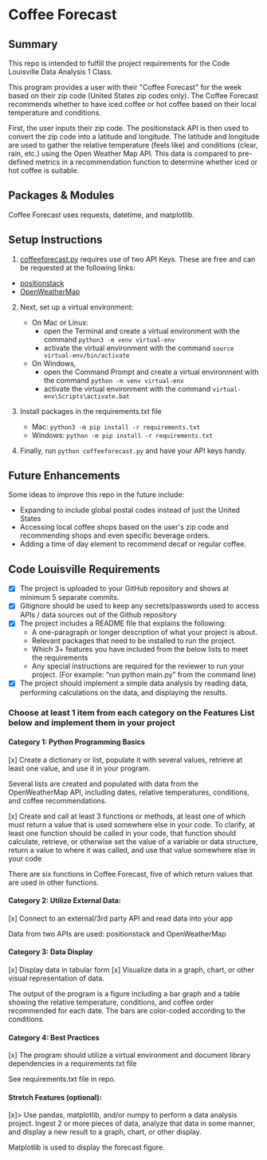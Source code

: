 # Coffee Forecast

## Summary
This repo is intended to fulfill the project requirements for the Code Louisville Data Analysis 1 Class.

This program provides a user with their "Coffee Forecast" for the week based on their zip code (United States zip codes only). The Coffee Forecast recommends whether to have iced coffee or hot coffee based on their local temperature and conditions.

First, the user inputs their zip code. The positionstack API is then used to convert the zip code into a latitude and longitude. The latitude and longitude are used to gather the relative temperature (feels like) and conditions (clear, rain, etc.) using the Open Weather Map API. This data is compared to pre-defined metrics in a recommendation function to determine whether iced or hot coffee is suitable.

## Packages & Modules
Coffee Forecast uses requests, datetime, and matplotlib.

## Setup Instructions
1. [coffeeforecast.py](coffeeforecast.py) requires use of two API Keys. These are free and can be requested at the following links:
- [positionstack](https://positionstack.com/signup/free)
- [OpenWeatherMap](https://home.openweathermap.org/users/sign_up)

2. Next, set up a virtual environment:
    - On Mac or Linux:
        - open the Terminal and create a virtual environment with the command `python3 -m venv virtual-env`
        - activate the virtual environment with the command `source virtual-env/bin/activate`
    - On Windows, 
        - open the Command Prompt and create a virtual environment with the command `python -m venv virtual-env`
        - activate the virtual environment with the command `virtual-env\Scripts\activate.bat`

3. Install packages in the requirements.txt file
    - Mac: `python3 -m pip install -r requirements.txt`
    - Windows: `python -m pip install -r requirements.txt`

4. Finally, run `python coffeeforecast.py` and have your API keys handy.

## Future Enhancements
Some ideas to improve this repo in the future include:
- Expanding to include global postal codes instead of just the United States
- Accessing local coffee shops based on the user's zip code and recommending shops and even specific beverage orders.
- Adding a time of day element to recommend decaf or regular coffee.

## Code Louisville Requirements

- [x] The project is uploaded to your GitHub repository and shows at minimum 5 separate commits.
- [x] Gitignore should be used to keep any secrets/passwords used to access APIs / data sources out of the Github repository
- [x] The project includes a README file that explains the following:
    - A one-paragraph or longer description of what your project is about.
    - Relevant packages that need to be installed to run the project.
    - Which 3+ features you have included from the below lists to meet the requirements
    - Any special instructions are required for the reviewer to run your project. (For example: “run python main.py” from the command line)
- [x] The project should implement a simple data analysis by reading data, performing calculations on the data, and displaying the results.

### Choose at least 1 item from each category on the Features List below and implement them in your project

#### Category 1: Python Programming Basics
[x] Create a dictionary or list, populate it with several values, retrieve at least one value, and use it in your program.

Several lists are created and populated with data from the OpenWeatherMap API, including dates, relative temperatures, conditions, and coffee recommendations.

[x] Create and call at least 3 functions or methods, at least one of which must return a value that is used somewhere else in your code. To clarify, at least one function should be called in your code, that function should calculate, retrieve, or otherwise set the value of a variable or data structure, return a value to where it was called, and use that value somewhere else in your code

There are six functions in Coffee Forecast, five of which return values that are used in other functions.

#### Category 2: Utilize External Data:
[x] Connect to an external/3rd party API and read data into your app

Data from two APIs are used: positionstack and OpenWeatherMap

#### Category 3: Data Display
[x] Display data in tabular form
[x] Visualize data in a graph, chart, or other visual representation of data.

The output of the program is a figure including a bar graph and a table showing the relative temperature, conditions, and coffee order recommended for each date. The bars are color-coded according to the conditions.

#### Category 4: Best Practices
[x] The program should utilize a virtual environment and document library dependencies in a requirements.txt file

See requirements.txt file in repo.

#### Stretch Features (optional):
[x]> Use pandas, matplotlib, and/or numpy to perform a data analysis project. Ingest 2 or more pieces of data, analyze that data in some manner, and display a new result to a graph, chart, or other display.

Matplotlib is used to display the forecast figure.
